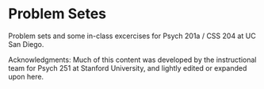 # Problem Setes
Problem sets and some in-class excercises for Psych 201a / CSS 204 at UC San Diego. 


Acknowledgments:
Much of this content was developed by the instructional team for Psych 251 at Stanford University, and lightly edited or expanded upon here. 

